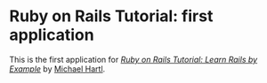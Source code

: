 # Ruby on Rails Tutorial: first applicationThis is the first application for[*Ruby on Rails Tutorial: Learn Rails by Example*](http://railstutorial.org/)by [Michael Hartl](http://michaelhartl.com/).
